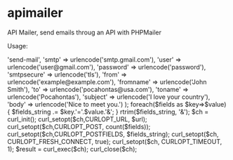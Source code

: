 apimailer
=========

API Mailer, send emails throug an API with PHPMailer

Usage:

<?php
$fields_string = '';
$url = 'http://server/api.php';
$fields = array(
	'type' => 'send-mail',
	'smtp' => urlencode('smtp.gmail.com'),
	'user' => urlencode('user@gmail.com'),
	'password' => urlencode('password'),
	'smtpsecure' => urlencode('tls'),
	'from' => urlencode('example@example.com'),
	'fromname' => urlencode('John Smith'),
	'to' => urlencode('pocahontas@usa.com'),
	'toname' => urlencode('Pocahontas'),
	'subject' => urlencode('I love your country'),
	'body' => urlencode('Nice to meet you.')
);

foreach($fields as $key=>$value) { $fields_string .= $key.'='.$value.'&'; }
rtrim($fields_string, '&');

$ch = curl_init();

curl_setopt($ch,CURLOPT_URL, $url);
curl_setopt($ch,CURLOPT_POST, count($fields));
curl_setopt($ch,CURLOPT_POSTFIELDS, $fields_string);
curl_setopt($ch, CURLOPT_FRESH_CONNECT, true);
curl_setopt($ch, CURLOPT_TIMEOUT, 1);

$result = curl_exec($ch);
curl_close($ch);
